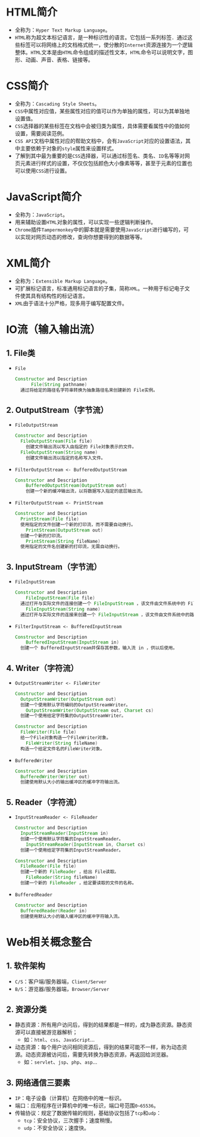 # HTML简介

- 全称为：`Hyper Text Markup Language`。
- `HTML`称为超文本标记语言，是一种标识性的语言。它包括一系列标签．通过这些标签可以将网络上的文档格式统一，使分散的`Internet`资源连接为一个逻辑整体。`HTML`文本是由`HTML`命令组成的描述性文本，`HTML`命令可以说明文字，图形、动画、声音、表格、链接等。

# CSS简介

- 全称为：`Cascading Style Sheets`。
- `CSS`中属性对应值，某些属性对应的值可以作为单独的属性，可以为其单独地设置值。
- `CSS`选择器的某些标签在文档中会被归类为属性，具体需要看属性中的值如何设置，需要阅读范例。
- `CSS API`文档中属性对应的帮助文档中，会有`JavaScript`对应的设置语法，其中主要依赖于对象的`style`属性来设置样式。
- 了解到其中最为重要的是`CSS`选择器，可以通过标签名、类名、`ID`名等等对网页元素进行样式的设置，不仅仅包括颜色大小像素等等，甚至于元素的位置也可以使用`CSS`进行设置。

# JavaScript简介

- 全称为：`JavaScript`。
- 用来辅助设置`HTML`对象的属性，可以实现一些逻辑判断操作。
- `Chrome`插件`Tampermonkey`中的脚本就是需要使用`JavaScript`进行编写的，可以实现对网页动态的修改，查询你想要得到的数据等等。

# XML简介

- 全称为：`Extensible Markup Language`。
- 可扩展标记语言，标准通用标记语言的子集，简称`XML`。一种用于标记电子文件使其具有结构性的标记语言。
- `XML`由于语法十分严格，现多用于编写配置文件。

# IO流（输入输出流）

## 1. File类
- `File`
  
  ```java
  Constructor and Description
		File(String pathname)
  	通过将给定的路径名字符串转换为抽象路径名来创建新的 File实例。
  ```
## 2. OutputStream（字节流）

- `FileOutputStream`

  ```java
  Constructor and Description
  	FileOutputStream(File file)
      创建文件输出流以写入由指定的 File对象表示的文件。
  	FileOutputStream(String name)
      创建文件输出流以指定的名称写入文件。
  ```

- `FilterOutputStream <- BufferedOutputStream`

  ```java
  Constructor and Description
      BufferedOutputStream(OutputStream out)
      创建一个新的缓冲输出流，以将数据写入指定的底层输出流。
  ```

- `FilterOutputStream <- PrintStream`

  ```java
  Constructor and Description
  	PrintStream(File file)
  	使用指定的文件创建一个新的打印流，而不需要自动换行。
      PrintStream(OutputStream out)
  	创建一个新的打印流。
      PrintStream(String fileName)
  	使用指定的文件名创建新的打印流，无需自动换行。
  ```

## 3. InputStream（字节流）

- `FileInputStream`

  ```java
  Constructor and Description
      FileInputStream(File file)
  	通过打开与实际文件的连接创建一个 FileInputStream ，该文件由文件系统中的 File对象 file命名。
      FileInputStream(String name)
  	通过打开与实际文件的连接来创建一个 FileInputStream ，该文件由文件系统中的路径名 name命名。
  ```

- `FilterInputStream <- BufferedInputStream`

  ```java
  Constructor and Description
      BufferedInputStream(InputStream in)
  	创建一个 BufferedInputStream并保存其参数，输入流 in ，供以后使用。
  ```

## 4. Writer（字符流）
- `OutputStreamWriter <- FileWriter`

  ```java
  Constructor and Description
  	OutputStreamWriter(OutputStream out)
  	创建一个使用默认字符编码的OutputStreamWriter。
      OutputStreamWriter(OutputStream out, Charset cs)
  	创建一个使用给定字符集的OutputStreamWriter。
  ```

  ```java
  Constructor and Description
  	FileWriter(File file)
  	给一个File对象构造一个FileWriter对象。
      FileWriter(String fileName)
  	构造一个给定文件名的FileWriter对象。
  ```

- `BufferedWriter`

  ```java
  Constructor and Description
  	BufferedWriter(Writer out)
  	创建使用默认大小的输出缓冲区的缓冲字符输出流。
  ```

## 5. Reader（字符流）
- `InputStreamReader <- FileReader`

  ```java
  Constructor and Description
  	InputStreamReader(InputStream in)
  	创建一个使用默认字符集的InputStreamReader。
      InputStreamReader(InputStream in, Charset cs)
  	创建一个使用给定字符集的InputStreamReader。
  ```
  
  ```java
  Constructor and Description
  	FileReader(File file)
  	创建一个新的 FileReader ，给出 File读取。
      FileReader(String fileName)
  	创建一个新的 FileReader ，给定要读取的文件的名称。
  ```
- `BufferedReader`

  ```java
  Constructor and Description
  	BufferedReader(Reader in)
  	创建使用默认大小的输入缓冲区的缓冲字符输入流。
  ```

# Web相关概念整合

## 1. 软件架构

- `C/S`：客户端/服务器端，`Client/Server`
- `B/S`：游览器/服务器端，`Browser/Server`

## 2. 资源分类

- 静态资源：所有用户访问后，得到的结果都是一样的，成为静态资源。静态资源可以直接被游览器解析；
  - 如：`html`、`css`、`JavaScript`...
- 动态资源：每个用户访问相同资源后，得到的结果可能不一样，称为动态资源。动态资源被访问后，需要先转换为静态资源，再返回给浏览器。
  - 如：`servlet`、`jsp`、`php`、`asp`...

## 3. 网络通信三要素

- `IP`：电子设备（计算机）在网络中的唯一标识。
- 端口：应用程序在计算机中的唯一标识，端口号范围`0~65536`。
- 传输协议：规定了数据传输的规则，基础协议包括了`tcp`和`udp`：
  - `tcp`：安全协议，三次握手；速度稍慢。
  - `udp`：不安全协议；速度快。
